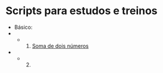 # Scripts para estudos e treinos
- Básico:
- - 1. [Soma de dois números](/basico/soma_dois_numeros.js)
- - 2. 
